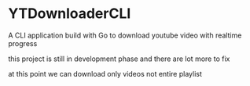 # YTDownloaderCLI

 A CLI application build with Go to download youtube video with realtime progress

this project is still in development phase and there are lot more to fix

 at this point we can download only videos not entire  playlist
